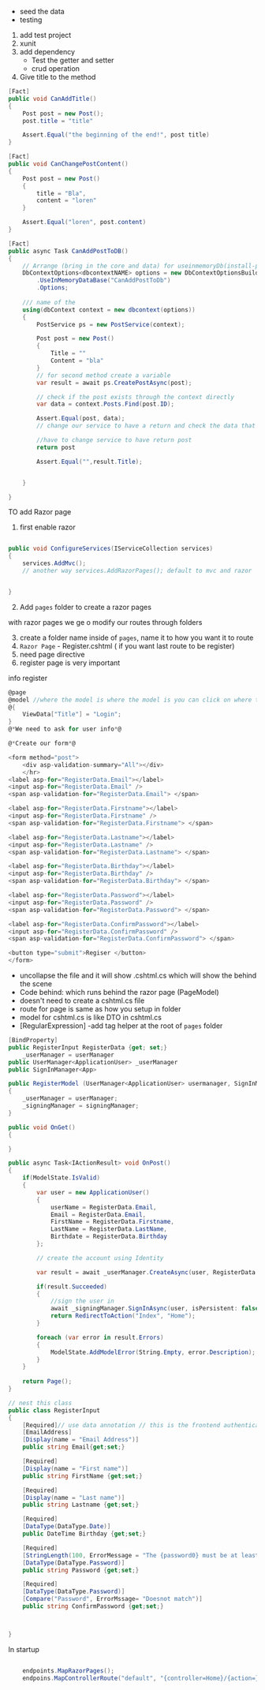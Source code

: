 - seed the data
- testing
1. add test project
2. xunit
3. add dependency
    - Test the getter and setter
    - crud operation
4. Give title to the method
```cs
[Fact]
public void CanAddTitle()
{
    Post post = new Post();
    post.title = "title"

    Assert.Equal("the beginning of the end!", post title)
}

[Fact]
public void CanChangePostContent()
{
    Post post = new Post()
    {
        title = "Bla",
        content = "loren"
    }

    Assert.Equal("loren", post.content)
}

[Fact]
public async Task CanAddPostToDB()
{
    // Arrange (bring in the core and data) for useinmemoryDb(install-package microsoft.entityFrameworkcore.inmemory -version 3.1.3)
    DbContextOptions<dbcontextNAME> options = new DbContextOptionsBuilder<DbContextName>()
        .UseInMemoryDataBase("CanAddPostToDb")
        .Options;
    
    /// name of the 
    using(dbContext context = new dbcontext(options))
    {
        PostService ps = new PostService(context);

        Post post = new Post()
        {
            Title = ""
            Content = "bla"
        }
        // for second method create a variable
        var result = await ps.CreatePostAsync(post);

        // check if the post exists through the context directly
        var data = context.Posts.Find(post.ID);

        Assert.Equal(post, data);
        // change our service to have a return and check the data that came back

        //have to change service to have return post
        return post

        Assert.Equal("",result.Title);


    }

}
```


TO add Razor page

1. first enable razor
```cs

public void ConfigureServices(IServiceCollection services)
{
    services.AddMvc();
    // another way services.AddRazorPages(); default to mvc and razor


}

```
2. Add `pages` folder to create a razor pages

<!-- If we  wanted /account/register.html-->
with razor pages we ge o modify our routes through folders

3. create a folder name inside of `pages`, name it to how you want it to route
4. `Razor Page` - Register.cshtml ( if you want last route to be register)
5. need page directive 
6. register page is very important

info register 
```cs
@page
@model //where the model is where the model is you can click on where the model is 
@{
    ViewData["Title"] = "Login";
}
@*We need to ask for user info*@

@*Create our form*@

<form method="post">
    <div asp-validation-summary="All"></div>
    </hr>
<label asp-for="RegisterData.Email"></label>
<input asp-for="RegisterData.Email" />
<span asp-validation-for="RegisterData.Email"> </span>

<label asp-for="RegisterData.Firstname"></label>
<input asp-for="RegisterData.Firstname" />
<span asp-validation-for="RegisterData.Firstname"> </span>

<label asp-for="RegisterData.Lastname"></label>
<input asp-for="RegisterData.Lastname" />
<span asp-validation-for="RegisterData.Lastname"> </span>

<label asp-for="RegisterData.Birthday"></label>
<input asp-for="RegisterData.Birthday" />
<span asp-validation-for="RegisterData.Birthday"> </span>

<label asp-for="RegisterData.Password"></label>
<input asp-for="RegisterData.Password" />
<span asp-validation-for="RegisterData.Password"> </span>

<label asp-for="RegisterData.ConfirmPassword"></label>
<input asp-for="RegisterData.ConfirmPassword" />
<span asp-validation-for="RegisterData.ConfirmPassword"> </span>

<button type="submit">Regiser </button>
</form>
```

- uncollapse the file and it will show .cshtml.cs which will show the behind the scene
- Code behind: which runs behind the razor page (PageModel)
- doesn't need to create a cshtml.cs file
- route for page is same as how you setup in folder
- model for cshtml.cs is like DTO
in cshtml.cs
- [RegularExpression]
-add tag helper at the root of `pages` folder
```cs
[BindProperty]
public RegisterInput RegisterData {get; set;}
    _userManager = userManager
public UserManager<ApplicationUser> _userManager
public SignInManager<App>

public RegisterModel (UserManager<ApplicationUser> usermanager, SignInManager<AplicationUser> signingManager)// bring library aspnetcore identity
{
    _userManager = userManager;
    _signingManager = signingManager;
}

public void OnGet()
{

}

public async Task<IActionResult> void OnPost()
{
    if(ModelState.IsValid)
    {
        var user = new ApplicationUser()
        {
            userName = RegisterData.Email,
            Email = RegisterData.Email,
            FirstName = RegisterData.Firstname,
            LastName = RegisterData.LastName,
            Birthdate = RegisterData.Birthday
        };

        // create the account using Identity 

        var result = await _userManager.CreateAsync(user, RegisterData.Password);

        if(result.Succeeded)
        {
            //sign the user in
            await _signingManager.SignInAsync(user, isPersistent: false);
            return RedirectToAction("Index", "Home");
        }

        foreach (var error in result.Errors)
        {
            ModelState.AddModelError(String.Empty, error.Description);
        }
    }
    
    return Page();
}

// nest this class
public class RegisterInput
{
    [Required]// use data annotation // this is the frontend authenticate model
    [EmailAddress] 
    [Display(name = "Email Address")]
    public string Email{get;set;}

    [Required]
    [Display(name = "First name")]
    public string FirstName {get;set;}

    [Required]
    [Display(name = "Last name")]
    public string Lastname {get;set;}

    [Required]
    [DataType(DataType.Date)]
    public DateTime Birthday {get;set;}

    [Required]
    [StringLength(100, ErrorMessage = "The {password0} must be at least {2} and max of {1} characters long", MinimumLength = 8)]
    [DataType(DataType.Password)]
    public string Password {get;set;}

    [Required]
    [DataType(DataType.Password)]
    [Compare("Password", ErrorMssage= "Doesnot match")]
    public string ConfirmPassword {get;set;}



}

```
In startup
```cs

    endpoints.MapRazorPages();
    endpoins.MapControllerRoute("default", "{controller=Home}/{action=}/{id?}")
```